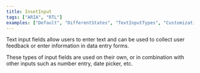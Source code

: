 ```yaml
---
title: InsetInput
tags: ["ARIA", "RTL"]
examples: ["Default", "DifferentStates", "TextInputTypes", "Customization"]
---
```


Text input fields allow users to enter text and can be used to collect user feedback or enter information in data entry forms.

These types of input fields are used on their own, or in combination with other inputs such as number entry, date picker, etc.
